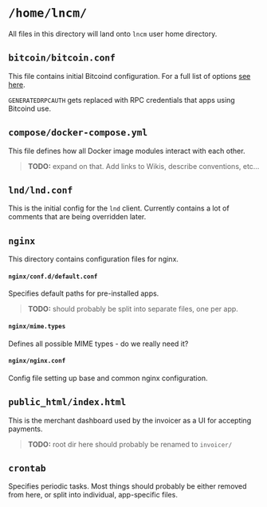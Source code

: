 # `/home/lncm/`

All files in this directory will land onto `lncm` user home directory.

## `bitcoin/bitcoin.conf` 

This file contains initial Bitcoind configuration. For a full list of options [see here].

`GENERATEDRPCAUTH` gets replaced with RPC credentials that apps using Bitcoind use.

[see here]: https://en.bitcoin.it/wiki/Running_Bitcoin


## `compose/docker-compose.yml`

This file defines how all Docker image modules interact with each other.

> **TODO:** expand on that. Add links to Wikis, describe conventions, etc…


## `lnd/lnd.conf`

This is the initial config for the `lnd` client. Currently contains a lot of comments that are being overridden later. 


## `nginx`

This directory contains configuration files for nginx.

#### `nginx/conf.d/default.conf`

Specifies default paths for pre-installed apps.

> **TODO:** should probably be split into separate files, one per app.

#### `nginx/mime.types`

Defines all possible MIME types - do we really need it?

#### `nginx/nginx.conf`

Config file setting up base and common nginx configuration. 


## `public_html/index.html`

This is the merchant dashboard used by the invoicer as a UI for accepting payments.

> **TODO:** root dir here should probably be renamed to `invoicer/`


## `crontab`

Specifies periodic tasks. Most things should probably be either removed from here, or split into individual, app-specific files.
